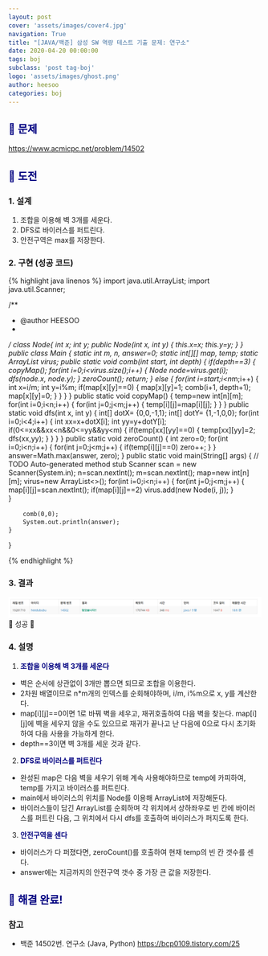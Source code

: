 ```yaml
---
layout: post
cover: 'assets/images/cover4.jpg'
navigation: True
title: "[JAVA/백준] 삼성 SW 역량 테스트 기출 문제: 연구소"
date: 2020-04-20 00:00:00
tags: boj
subclass: 'post tag-boj'
logo: 'assets/images/ghost.png'
author: heesoo
categories: boj
---
```

## <span style="color:navy">👀 문제</span>
<https://www.acmicpc.net/problem/14502>

## <span style="color:navy">👊 도전</span>

### 1. 설계
1. 조합을 이용해 벽 3개를 세운다.
2. DFS로 바이러스를 퍼트린다.
3. 안전구역은 max를 저장한다.

### 2. 구현 (성공 코드)
{% highlight java linenos %}
import java.util.ArrayList;
import java.util.Scanner;

/**
 * @author HEESOO
 *
 */
class Node{
	int x;
	int y;
	public Node(int x, int y) {
		this.x=x;
		this.y=y;
	}
}
public class Main {
	static int m, n, answer=0;
	static int[][] map, temp;
	static ArrayList<Node> virus;
	public static void comb(int start, int depth) {
		if(depth==3) {
			copyMap();
			for(int i=0;i<virus.size();i++) {
				Node node=virus.get(i);
				dfs(node.x, node.y);
			}
			zeroCount();
			return;
		}
		else {
			for(int i=start;i<n*m;i++) {
				int x=i/m;
				int y=i%m;
				if(map[x][y]==0) {
					map[x][y]=1;
					comb(i+1, depth+1);
					map[x][y]=0;
				}
			}
		}
	}
	public static void copyMap() {
		temp=new int[n][m];
		for(int i=0;i<n;i++) {
			for(int j=0;j<m;j++) {
				temp[i][j]=map[i][j];
			}
		}
	}
	public static void dfs(int x, int y) {
		int[] dotX= {0,0,-1,1};
		int[] dotY= {1,-1,0,0};
		for(int i=0;i<4;i++) {
			int xx=x+dotX[i];
			int yy=y+dotY[i];
			if(0<=xx&&xx<n&&0<=yy&&yy<m) {
				if(temp[xx][yy]==0) {
					temp[xx][yy]=2;
					dfs(xx,yy);
				}
			}
		}
	}
	public static void zeroCount() {
		int zero=0;
		for(int i=0;i<n;i++) {
			for(int j=0;j<m;j++) {
				if(temp[i][j]==0) zero++;
			}
		}
		answer=Math.max(answer, zero);
	}
	public static void main(String[] args) {
		// TODO Auto-generated method stub
		Scanner scan = new Scanner(System.in);
		n=scan.nextInt();
		m=scan.nextInt();
		map=new int[n][m];
		virus=new ArrayList<>();
		for(int i=0;i<n;i++) {
			for(int j=0;j<m;j++) {
				map[i][j]=scan.nextInt();
				if(map[i][j]==2) virus.add(new Node(i, j));
			}			
		}
		
		comb(0,0);
		System.out.println(answer);
	}
}

 {% endhighlight %}

### 3. 결과
![실행결과](./assets/images/200420_1.PNG)
🤟 성공 🤟  

### 4. 설명
1. **<span style="color:navy">조합을 이용해 벽 3개를 세운다</span>**
- 벽은 순서에 상관없이 3개만 뽑으면 되므로 조합을 이용한다.
- 2차원 배열이므로 n*m개의 인덱스를 순회해야하며, i/m, i%m으로 x, y를 계산한다.
- map[i][j]==0이면 1로 바꿔 벽을 세우고, 재귀호출하여 다음 벽을 찾는다. map[i][j]에 벽을 세우지 않을 수도 있으므로 재귀가 끝나고 난 다음에 0으로 다시 초기화하여 다음 사용을 가능하게 한다.
- depth==3이면 벽 3개를 세운 것과 같다.
2. **<span style="color:navy">DFS로 바이러스를 퍼트린다</span>**
- 완성된 map은 다음 벽을 세우기 위해 계속 사용해야하므로 temp에 카피하여, temp를 가지고 바이러스를 퍼트린다.
- main에서 바이러스의 위치를 Node를 이용해 ArrayList에 저장해둔다.
- 바이러스들이 담긴 ArrayList를 순회하며 각 위치에서 상하좌우로 빈 칸에 바이러스를 퍼트린 다음, 그 위치에서 다시 dfs를 호출하여 바이러스가 퍼지도록 한다.
3. **<span style="color:navy">안전구역을 센다</span>**
- 바이러스가 다 퍼졌다면, zeroCount()를 호출하여 현재 temp의 빈 칸 갯수를 센다.
- answer에는 지금까지의 안전구역 갯수 중 가장 큰 값을 저장한다.

## <span style="color:navy">👏 해결 완료!</span>

### 참고
- 백준 14502번. 연구소 (Java, Python) <https://bcp0109.tistory.com/25>
